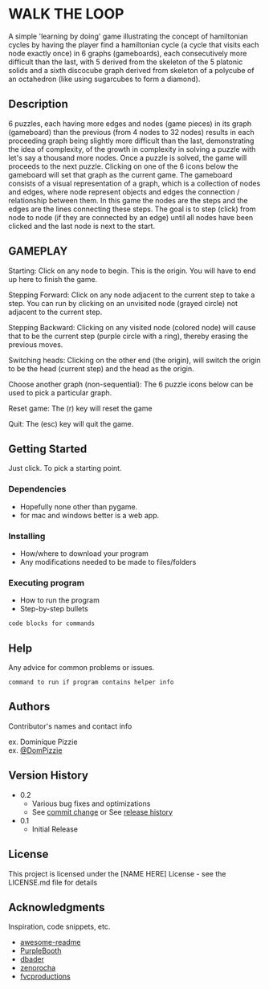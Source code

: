 # WALK THE LOOP

A simple 'learning by doing' game illustrating the concept of hamiltonian cycles by having the player find a hamiltonian cycle (a cycle that visits each node exactly once) in 6 graphs (gameboards), each consecutively more difficult than the last, with 5 derived from the skeleton of the 5 platonic solids and a sixth discocube graph derived from skeleton of a polycube of an octahedron (like using sugarcubes to form a diamond).

## Description

6 puzzles, each having more edges and nodes (game pieces) in its graph (gameboard) than the previous (from 4 nodes to 32 nodes) results in each proceeding graph being slightly more difficult than the last, demonstrating the idea of complexity, of the growth in complexity in solving a puzzle with let's say a thousand more nodes.
Once a puzzle is solved, the game will proceeds to the next puzzle. Clicking on one of the 6 icons below the gameboard will set that graph as the current game.
The gameboard consists of a visual representation of a graph, which is a collection of nodes and edges, where node represent objects and edges the connection / relationship between them. In this game the nodes are the steps and the edges are the lines connecting these steps.
The goal is to step (click) from node to node (if they are connected by an edge) until all nodes have been clicked and the last node is next to the start.

## GAMEPLAY
Starting:
Click on any node to begin. This is the origin. You will have to end up here to finish the game.

Stepping Forward:
Click on any node adjacent to the current step to take a step.
You can run by clicking on an unvisited node (grayed circle) not adjacent to the current step.

Stepping Backward:
Clicking on any visited node (colored node) will cause that to be the current step (purple circle with a ring), thereby erasing the previous moves.

Switching heads:
Clicking on the other end (the origin), will switch the origin to be the head (current step) and the head as the origin.

Choose another graph (non-sequential):
  The 6 puzzle icons below can be used to pick a particular graph.

Reset game: 
  The (r) key will reset the game

Quit:
  The (esc) key will quit the game.

## Getting Started

Just click. To pick a starting point. 

### Dependencies

* Hopefully none other than pygame.
* for mac and windows better is a web app.

### Installing

* How/where to download your program
* Any modifications needed to be made to files/folders

### Executing program

* How to run the program
* Step-by-step bullets
```
code blocks for commands
```

## Help

Any advice for common problems or issues.
```
command to run if program contains helper info
```

## Authors

Contributor's names and contact info

ex. Dominique Pizzie  
ex. [@DomPizzie](https://twitter.com/dompizzie)

## Version History

* 0.2
    * Various bug fixes and optimizations
    * See [commit change]() or See [release history]()
* 0.1
    * Initial Release

## License

This project is licensed under the [NAME HERE] License - see the LICENSE.md file for details

## Acknowledgments

Inspiration, code snippets, etc.
* [awesome-readme](https://github.com/matiassingers/awesome-readme)
* [PurpleBooth](https://gist.github.com/PurpleBooth/109311bb0361f32d87a2)
* [dbader](https://github.com/dbader/readme-template)
* [zenorocha](https://gist.github.com/zenorocha/4526327)
* [fvcproductions](https://gist.github.com/fvcproductions/1bfc2d4aecb01a834b46)
